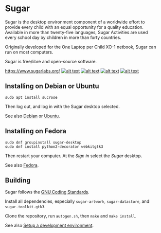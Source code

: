 Sugar
=====

Sugar is the desktop environment component of a worldwide effort to
provide every child with an equal opportunity for a quality
education. Available in more than twenty-five languages, Sugar
Activities are used every school day by children in more than forty
countries.

Originally developed for the One Laptop per Child XO-1 netbook, Sugar
can run on most computers.

Sugar is free/libre and open-source software.

https://www.sugarlabs.org/ [![alt text][1.1]][1]
[![alt text][2.1]][2]
[![alt text][3.1]][3]
[![alt text][4.1]][4]

Installing on Debian or Ubuntu
------------------------------

```
sudo apt install sucrose
```

Then log out, and log in with the Sugar desktop selected.

See also [Debian](docs/debian.md) or [Ubuntu](docs/ubuntu.md).

Installing on Fedora
--------------------

```
sudo dnf groupinstall sugar-desktop
sudo dnf install python2-decorator webkitgtk3
```

Then restart your computer.  At the *Sign in* select the *Sugar*
desktop.

See also [Fedora](docs/fedora.md).

Building
--------

Sugar follows the [GNU Coding
Standards](https://www.gnu.org/prep/standards/).

Install all dependencies, especially `sugar-artwork`, `sugar-datastore`,
and `sugar-toolkit-gtk3`.

Clone the repository, run `autogen.sh`, then `make` and `make
install`.

See also [Setup a development
environment](docs/development-environment.md).


<!-- icons with padding -->

[1.1]: data/icon/twitter.svg (twitter icon with padding)
[2.1]: data/icon/instagram.svg (instagram icon with padding)
[3.1]: data/icon/facebook.svg (facebook icon with padding)
[4.1]: data/icon/youtube.svg (youtube icon with padding)


<!-- update these accordingly -->

[1]: https://twitter.com/sugar_labs
[2]: https://www.instagram.com/sugarlabsforall/
[3]: https://www.facebook.com/SugarLabs-187845102582/timeline/
[4]: https://www.youtube.com/channel/UCfsR9AEb7HuPRAc14jfiI6g/featured